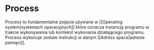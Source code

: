 # Process
Process to fundamentalne pojęcie używane w [[Operating system|systemach operacyjnych]] które oznacza instancję programu w trakcie wykonywania lub kontekst wykonania działającego programu. Process wykonuje zestaw instrukcji w danym [[Adress space|adresie pamięci]].